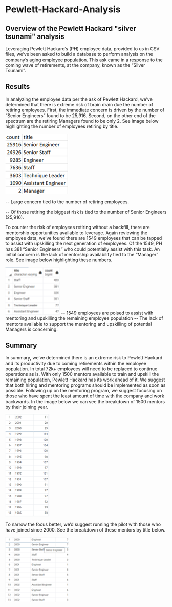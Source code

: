 # Pewlett-Hackard-Analysis
## Overview of the Pewlett Hackard "silver tsunami" analysis
Leveraging Pewlett Hackard’s (PH) employee data, provided to us in CSV files, we’ve been asked to build a database to perform analysis on the company’s aging employee population. This ask came in a response to the coming wave of retirements, at the company, known as the “Silver Tsunami”. 

## Results
In analyzing the employee data per the ask of Pewlett Hackard, we’ve determined that there is extreme risk of brain drain due the number of retiring employees. First, the immediate concern is driven by the number of “Senior Engineers” found to be 25,916. Second, on the other end of the spectrum are the retiring Managers found to be only 2. See image below highlighting the number of employees retiring by title. 

![Count of Retiring Titles](https://github.com/taxcollecter/Pewlett-Hackard-Analysis/blob/b399b541080e719b09e6c85be7b53199f0471d5d/Resources/countOfRetiringTitles.png)

-- Large concern tied to the number of retiring employees.

-- Of those retiring the biggest risk is tied to the number of Senior Engineers (25,916).

To counter the risk of employees retiring without a backfill, there are mentorship opportunities available to leverage. Again reviewing the employee data, we’ve found there are 1549 employees that can be tapped to assist with upskilling the next generation of employees. Of the 1549, PH has 381 “Senior Engineers” who could potentially assist with this task. An initial concern is the lack of mentorship availability tied to the “Manager” role. See image below highlighting these numbers. 

![Count of Mentors](https://github.com/taxcollecter/Pewlett-Hackard-Analysis/blob/6e860078f0c2250604fa9f0e187af0dd98514e18/Resources/countOfMentorsTitles.png)
-- 1549 employees are poised to assist with mentoring and upskilling the remaining employee population
-- The lack of mentors available to support the mentoring and upskilling of potential Managers is concerning. 

## Summary
In summary, we’ve determined there is an extreme risk to Pewlett Hackard and its productivity due to coming retirements within the employee population. In total 72k+ employees will need to be replaced to continue operations as is. With only 1500 mentors available to train and upskill the remaining population, Pewlett Hackard has its work ahead of it. We suggest that both hiring and mentoring programs should be implemented as soon as possible. Following up on the mentoring program, we suggest focusing on those who have spent the least amount of time with the company and work backwards. In the image below we can see the breakdown of 1500 mentors by their joining year. 

![Mentors by Year](https://github.com/taxcollecter/Pewlett-Hackard-Analysis/blob/7e6f538af8e2edb8f6b24cc597fe4b5d30b9bcc8/Resources/MentorsbyYearJoining.png)

 
To narrow the focus better, we’d suggest running the pilot with those who have joined since 2000. See the breakdown of these mentors by title below.

![Greater than 2000 Mentors](https://github.com/taxcollecter/Pewlett-Hackard-Analysis/blob/d2c0ed4f0de3214ac0fef205aa15b5d4a7afb1cb/Resources/2000GreaterbyTitle.png)

